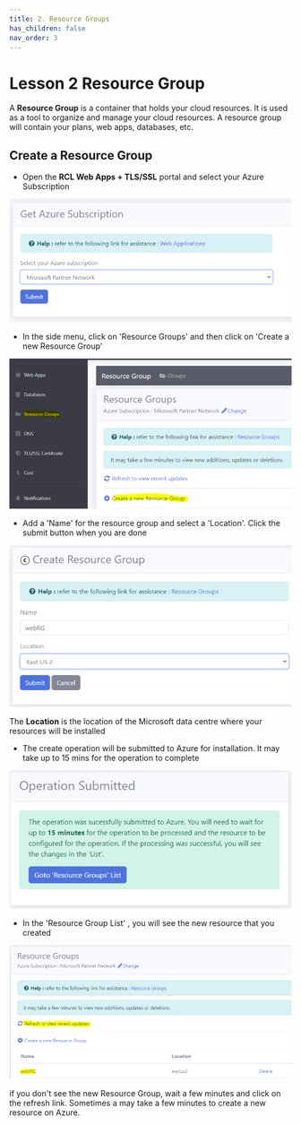 ```yaml
---
title: 2. Resource Groups
has_children: false
nav_order: 3
---
```


# Lesson 2 Resource Group

A **Resource Group** is a container that holds your cloud resources. It is used as a tool to organize and manage your cloud resources. A resource group will contain your plans, web apps, databases, etc.

## Create a Resource Group

- Open the **RCL Web Apps + TLS/SSL** portal and select your Azure Subscription

![rg](images/azure-subscription.PNG)

- In the side menu, click on 'Resource Groups' and then click on 'Create a new Resource Group' 

![rg](images/rg-open.PNG)

- Add a 'Name' for the resource group and select a 'Location'. Click the submit button when you are done

![rg](images/rg-create.PNG)

The **Location** is the location of the Microsoft data centre where your resources will be installed 

- The create operation will be submitted to Azure for installation. It may take up to 15 mins for the operation to complete

![rg](images/rg-submitted.PNG)

- In the 'Resource Group List' , you will see the new resource that you created

![rg](images/rg-list.PNG)

if you don't see the new Resource Group, wait a few minutes and click on the refresh link. Sometimes a may take a few minutes to create a new resource on Azure.